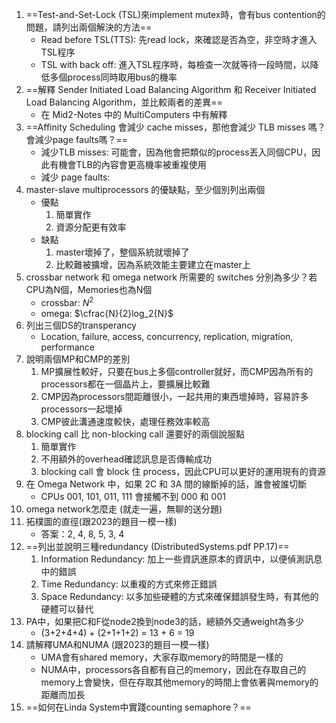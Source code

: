 1. ==Test-and-Set-Lock (TSL)來implement mutex時，會有bus contention的問題，請列出兩個解決的方法==
	- Read before TSL(TTS): 先read lock，來確認是否為空，非空時才進入TSL程序
	- TSL with back off: 進入TSL程序時，每檢查一次就等待一段時間，以降低多個process同時取用bus的機率
2. ==解釋 Sender Initiated Load Balancing Algorithm 和 Receiver Initiated Load Balancing Algorithm，並比較兩者的差異==
	- 在 Mid2-Notes 中的 MultiComputers 中有解釋
3. ==Affinity Scheduling 會減少 cache misses，那他會減少 TLB misses 嗎？會減少page faults嗎？==
	- 減少TLB misses: 可能會，因為他會把類似的process丟入同個CPU，因此有機會TLB的內容會更高機率被重複使用
	- 減少 page faults: 
4. master-slave multiprocessors 的優缺點，至少個別列出兩個
	- 優點
		1. 簡單實作
		2. 資源分配更有效率
	- 缺點
		1. master壞掉了，整個系統就壞掉了
		2. 比較難被擴增，因為系統效能主要建立在master上
5. crossbar network 和 omega network 所需要的 switches 分別為多少？若CPU為N個，Memories也為N個
	- crossbar: $N^2$
	- omega: $\cfrac{N}{2}log_2{N}$
6. 列出三個DS的transperancy
	- Location, failure, access, concurrency, replication, migration, performance
7. 說明兩個MP和CMP的差別
	1. MP擴展性較好，只要在bus上多個controller就好，而CMP因為所有的processors都在一個晶片上，要擴展比較難
	2. CMP因為processors間距離很小，一起共用的東西壞掉時，容易許多processors一起壞掉
	3. CMP彼此溝通速度較快，處理任務效率較高
8. blocking call 比 non-blocking call 還要好的兩個說服點
	1. 簡單實作
	2. 不用額外的overhead確認訊息是否傳輸成功
	3. blocking call 會 block 住 process，因此CPU可以更好的運用現有的資源
9. 在 Omega Network 中，如果 2C 和 3A 間的線斷掉的話，誰會被誰切斷
	- CPUs 001, 101, 011, 111 會接觸不到 000 和 001
10. omega network怎麼走 (就走一遍，無聊的送分題)
11. 拓樸圖的直徑(跟2023的題目一模一樣)
	- 答案：2, 4, 8, 5, 3, 4
12. ==列出並說明三種redundancy (DistributedSystems.pdf PP.17)==
	1. Information Redundancy: 加上一些資訊進原本的資訊中，以便偵測訊息中的錯誤
	2. Time Redundancy: 以重複的方式來修正錯誤
	3. Space Redundancy: 以多加些硬體的方式來確保錯誤發生時，有其他的硬體可以替代
13. PA中，如果把C和F從node2換到node3的話，總額外交通weight為多少
	- (3+2+4+4) + (2+1+1+2) = 13 + 6 = 19
14. 請解釋UMA和NUMA (跟2023的題目一模一樣)
	- UMA會有shared memory，大家存取memory的時間是一樣的
	- NUMA中，processors各自都有自己的memory，因此在存取自己的memory上會變快，但在存取其他memory的時間上會依著與memory的距離而加長
15. ==如何在Linda System中實踐counting semaphore？==